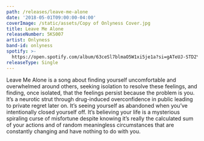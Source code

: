```yaml
---
path: /releases/leave-me-alone
date: '2018-05-01T09:00:00-04:00'
coverImage: /static/assets/Copy of Onlyness Cover.jpg
title: Leave Me Alone
releaseNumber: 5KS007
artist: Onlyness
band-id: onlyness
spotify: >-
  https://open.spotify.com/album/63ceSl7blmaO5W1xi5je1a?si=gATeUJ-STD2YCi4WKFb09A
releaseType: Single
---
```

Leave Me Alone is a song about finding yourself uncomfortable and overwhelmed around others, seeking isolation to resolve these feelings, and finding, once isolated, that the feelings persist because the problem is you. It’s a neurotic strut through drug-induced overconfidence in public leading to private regret later on. It’s seeing yourself as abandoned when you’ve intentionally closed yourself off. It’s believing your life is a mysterious spiraling curse of misfortune despite knowing it’s really the calculated sum of your actions and of random meaningless circumstances that are constantly changing and have nothing to do with you.
